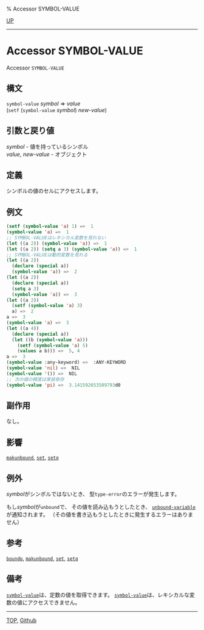 % Accessor SYMBOL-VALUE

[UP](10.2.html)  

---

# Accessor **SYMBOL-VALUE**


Accessor `SYMBOL-VALUE`


## 構文

`symbol-value` *symbol* => *value*  
(`setf` (`symbol-value` *symbol*) *new-value*)


## 引数と戻り値

*symbol* - 値を持っているシンボル  
*value*, *new-value* - オブジェクト


## 定義

シンボルの値のセルにアクセスします。


## 例文

```lisp
(setf (symbol-value 'a) 1) =>  1
(symbol-value 'a) =>  1
;; SYMBOL-VALUEはレキシカル変数を見れない
(let ((a 2)) (symbol-value 'a)) =>  1
(let ((a 2)) (setq a 3) (symbol-value 'a)) =>  1
;; SYMBOL-VALUEは動的変数を見れる
(let ((a 2)) 
  (declare (special a)) 
  (symbol-value 'a)) =>  2
(let ((a 2)) 
  (declare (special a)) 
  (setq a 3)
  (symbol-value 'a)) =>  3
(let ((a 2))
  (setf (symbol-value 'a) 3)
  a) =>  2
a =>  3
(symbol-value 'a) =>  3
(let ((a 4))
  (declare (special a))
  (let ((b (symbol-value 'a)))
    (setf (symbol-value 'a) 5)
    (values a b))) =>  5, 4
a =>  3
(symbol-value :any-keyword) =>  :ANY-KEYWORD
(symbol-value 'nil) =>  NIL
(symbol-value '()) =>  NIL
;; 次の値の精度は実装依存
(symbol-value 'pi) =>  3.141592653589793d0  
```


## 副作用

なし。


## 影響

[`makunbound`](10.2.makunbound.html),
[`set`](10.2.set.html),
[`setq`](5.3.setq.html)


## 例外

*symbol*がシンボルではないとき、
型`type-error`のエラーが発生します。

もし*symbol*が`unbound`で、
その値を読み込もうとしたとき、
[`unbound-variable`](10.2.unbound-variable.html)が通知されます。
（その値を書き込もうとしたときに発生するエラーはありません）


## 参考

[`boundp`](10.2.boundp.html),
[`makunbound`](10.2.makunbound.html),
[`set`](10.2.set.html),
[`setq`](5.3.setq.html)


## 備考

[`symbol-value`](10.2.symbol-value.html)は、定数の値を取得できます。
[`symbol-value`](10.2.symbol-value.html)は、レキシカルな変数の値にアクセスできません。


---
[TOP](index.html),  [Github](https://github.com/nptcl/npt-japanese)

